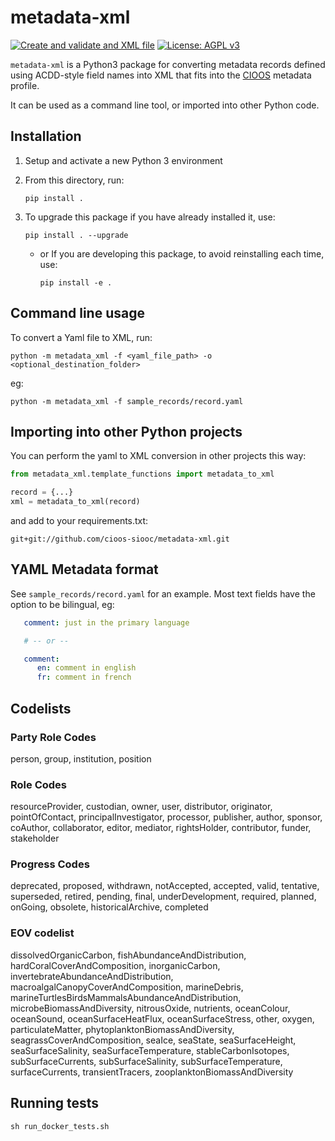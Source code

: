 # metadata-xml

[![Create and validate and XML file](https://github.com/cioos-siooc/metadata-xml/actions/workflows/python.yaml/badge.svg)](https://github.com/cioos-siooc/metadata-xml/actions/workflows/python.yaml)
[![License: AGPL v3](https://img.shields.io/badge/License-AGPL_v3-blue.svg)](https://www.gnu.org/licenses/agpl-3.0)

`metadata-xml` is a Python3 package for converting metadata records defined using
ACDD-style field names into XML that fits into the [CIOOS](https://www.cioos.ca)
metadata profile.

It can be used as a command line tool, or imported into other Python code.

## Installation

1. Setup and activate a new Python 3 environment
2. From this directory, run:

   `pip install .`

3. To upgrade this package if you have already installed it, use:

   `pip install . --upgrade`

   - or If you are developing this package, to avoid reinstalling each time,
     use:

     `pip install -e .`

## Command line usage

To convert a Yaml file to XML, run:

`python -m metadata_xml -f <yaml_file_path> -o <optional_destination_folder>`

eg:

`python -m metadata_xml -f sample_records/record.yaml`

## Importing into other Python projects

You can perform the yaml to XML conversion in other projects this way:

```python
from metadata_xml.template_functions import metadata_to_xml

record = {...}
xml = metadata_to_xml(record)
```

and add to your requirements.txt:

`git+git://github.com/cioos-siooc/metadata-xml.git`

## YAML Metadata format

See `sample_records/record.yaml` for an example. Most text fields have the option to be bilingual, eg:

```yaml
   comment: just in the primary language

   # -- or --

   comment:
      en: comment in english
      fr: comment in french
```

## Codelists

### Party Role Codes

person, group, institution, position

### Role Codes

resourceProvider, custodian, owner, user, distributor, originator, pointOfContact, principalInvestigator, processor, publisher, author, sponsor, coAuthor, collaborator, editor, mediator, rightsHolder, contributor, funder, stakeholder

### Progress Codes

deprecated, proposed, withdrawn, notAccepted, accepted, valid, tentative, superseded, retired, pending, final, underDevelopment, required, planned, onGoing, obsolete, historicalArchive, completed

### EOV codelist

dissolvedOrganicCarbon, fishAbundanceAndDistribution, hardCoralCoverAndComposition, inorganicCarbon, invertebrateAbundanceAndDistribution, macroalgalCanopyCoverAndComposition, marineDebris, marineTurtlesBirdsMammalsAbundanceAndDistribution, microbeBiomassAndDiversity, nitrousOxide, nutrients, oceanColour, oceanSound, oceanSurfaceHeatFlux, oceanSurfaceStress, other, oxygen, particulateMatter, phytoplanktonBiomassAndDiversity, seagrassCoverAndComposition, seaIce, seaState, seaSurfaceHeight, seaSurfaceSalinity, seaSurfaceTemperature, stableCarbonIsotopes, subSurfaceCurrents, subSurfaceSalinity, subSurfaceTemperature, surfaceCurrents, transientTracers, zooplanktonBiomassAndDiversity

## Running tests

`sh run_docker_tests.sh`
